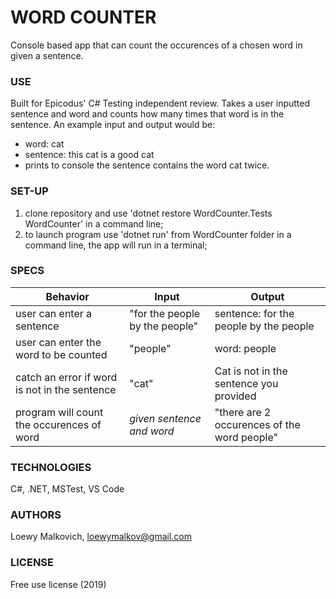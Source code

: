# WORD COUNTER

Console based app that can count the occurences of a chosen word in given a sentence. 

### USE

Built for Epicodus' C# Testing independent review. Takes a user inputted sentence and word and counts how many times that word is in the sentence. An example input and output would be:
- word: cat
- sentence: this cat is a good cat
- prints to console the sentence contains the word cat twice.  


### SET-UP

1. clone repository and use 'dotnet restore WordCounter.Tests WordCounter' in a command line;
2. to launch program use 'dotnet run' from WordCounter folder in a command line, the app will run in a terminal;

### SPECS

| Behavior | Input | Output |
|-|-|-|
| user can enter a sentence | "for the people by the people" | sentence: for the people by the people |
| user can enter the word to be counted | "people" | word: people |
| catch an error if word is not in the sentence | "cat" | Cat is not in the sentence you provided |
| program will count the occurences of word | _given sentence and word_ | "there are 2 occurences of the word people" |


### TECHNOLOGIES

C#, .NET, MSTest, VS Code

### AUTHORS

Loewy Malkovich, loewymalkov@gmail.com

### LICENSE

Free use license (2019)